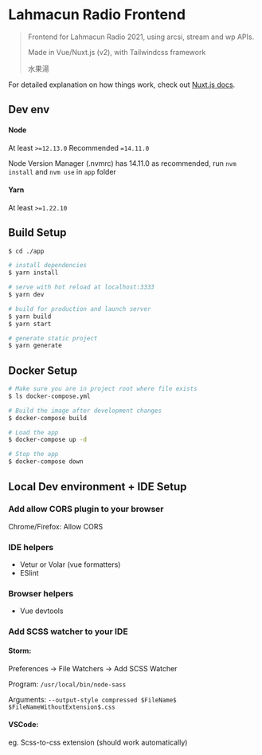 # Lahmacun Radio Frontend

> Frontend for Lahmacun Radio 2021, using arcsi, stream and wp APIs. 
> 
> Made in Vue/Nuxt.js (v2), with Tailwindcss framework
> 
> 水果湯

For detailed explanation on how things work, check out [Nuxt.js docs](https://nuxtjs.org).

## Dev env
#### Node
At least `>=12.13.0`
Recommended `=14.11.0`

Node Version Manager (.nvmrc) has 14.11.0 as recommended, run `nvm install` and `nvm use` in `app` folder
#### Yarn
At least `>=1.22.10`

## Build Setup

``` bash
$ cd ./app

# install dependencies
$ yarn install

# serve with hot reload at localhost:3333
$ yarn dev

# build for production and launch server
$ yarn build
$ yarn start

# generate static project
$ yarn generate
```

## Docker Setup
``` bash
# Make sure you are in project root where file exists
$ ls docker-compose.yml

# Build the image after development changes
$ docker-compose build

# Load the app
$ docker-compose up -d

# Stop the app
$ docker-compose down
```

## Local Dev environment + IDE Setup

### Add allow CORS plugin to your browser
Chrome/Firefox: Allow CORS

### IDE helpers
- Vetur or Volar (vue formatters)
- ESlint

### Browser helpers
- Vue devtools

### Add SCSS watcher to your IDE
#### Storm:

Preferences -> File Watchers -> Add SCSS Watcher

Program: ``` /usr/local/bin/node-sass ```

Arguments: ```` --output-style compressed $FileName$ $FileNameWithoutExtension$.css ````

#### VSCode:
eg. Scss-to-css extension (should work automatically)
